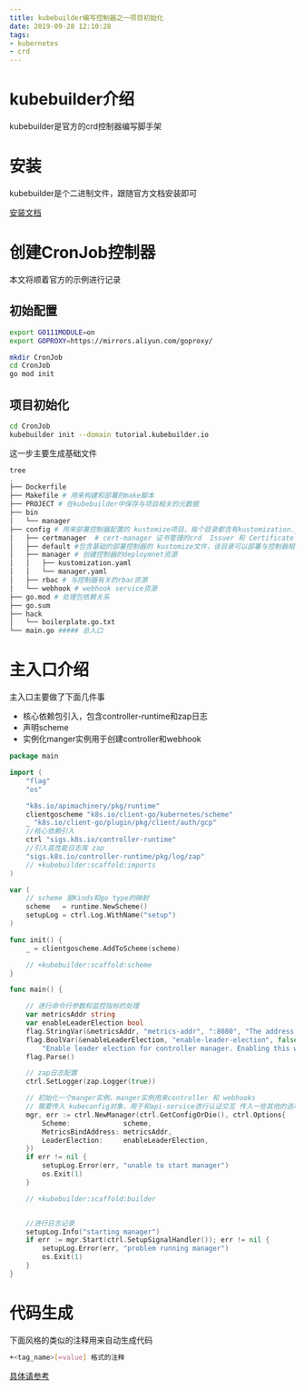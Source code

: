 ```yaml
---
title: kubebuilder编写控制器之一项目初始化
date: 2019-09-28 12:10:28
tags:
- kubernetes
- crd
---
```


# kubebuilder介绍

kubebuilder是官方的crd控制器编写脚手架

<!--more-->

# 安装

kubebuilder是个二进制文件，跟随官方文档安装即可

[安装文档](https://book.kubebuilder.io/quick-start.html#installation)

# 创建CronJob控制器

本文将顺着官方的示例进行记录

## 初始配置

```bash
export GO111MODULE=on
export GOPROXY=https://mirrors.aliyun.com/goproxy/

mkdir CronJob
cd CronJob
go mod init
```

## 项目初始化

```bash
cd CronJob
kubebuilder init --domain tutorial.kubebuilder.io
```

这一步主要生成基础文件

```bash
tree
.
├── Dockerfile
├── Makefile # 用来构建和部署的make脚本
├── PROJECT # 在kubebuilder中保存与项目相关的元数据
├── bin
│   └── manager
├── config # 用来部署控制器配置的 kustomize项目，每个目录都含有kustomization.yaml文件
│   ├── certmanager  # cert-manager 证书管理的crd  Issuer 和 Certificate
│   ├── default #包含基础的部署控制器的 kustomize文件，该目录可以部署与控制器相关的全部资源
│   ├── manager # 创建控制器的deploymnet资源
│   │   ├── kustomization.yaml
│   │   └── manager.yaml
│   ├── rbac # 与控制器有关的rbac资源
│   └── webhook # webhook service资源
├── go.mod # 处理包依赖关系
├── go.sum
├── hack
│   └── boilerplate.go.txt
└── main.go ##### 总入口
```

# 主入口介绍

主入口主要做了下面几件事

- 核心依赖包引入，包含controller-runtime和zap日志
- 声明scheme
- 实例化manger实例用于创建controller和webhook

```go
package main

import (
	"flag"
	"os"

	"k8s.io/apimachinery/pkg/runtime"
	clientgoscheme "k8s.io/client-go/kubernetes/scheme"
	_ "k8s.io/client-go/plugin/pkg/client/auth/gcp"
	//核心依赖引入
	ctrl "sigs.k8s.io/controller-runtime"
	//引入高性能日志库 zap
	"sigs.k8s.io/controller-runtime/pkg/log/zap"
	// +kubebuilder:scaffold:imports
)

var (
	// scheme 是Kinds和go type的映射
	scheme   = runtime.NewScheme()
	setupLog = ctrl.Log.WithName("setup")
)

func init() {
	_ = clientgoscheme.AddToScheme(scheme)

	// +kubebuilder:scaffold:scheme
}

func main() {

	// 进行命令行参数和监控指标的处理
	var metricsAddr string
	var enableLeaderElection bool
	flag.StringVar(&metricsAddr, "metrics-addr", ":8080", "The address the metric endpoint binds to.")
	flag.BoolVar(&enableLeaderElection, "enable-leader-election", false,
		"Enable leader election for controller manager. Enabling this will ensure there is only one active controller manager.")
	flag.Parse()

	// zap日志配置
	ctrl.SetLogger(zap.Logger(true))

	// 初始化一个manger实例，manger实例用来controller 和 webhooks
	// 需要传入 kubeconfig对象，用于和api-service进行认证交互 传入一些其他的选项
	mgr, err := ctrl.NewManager(ctrl.GetConfigOrDie(), ctrl.Options{
		Scheme:             scheme,
		MetricsBindAddress: metricsAddr,
		LeaderElection:     enableLeaderElection,
	})
	if err != nil {
		setupLog.Error(err, "unable to start manager")
		os.Exit(1)
	}

	// +kubebuilder:scaffold:builder


	//进行日志记录
	setupLog.Info("starting manager")
	if err := mgr.Start(ctrl.SetupSignalHandler()); err != nil {
		setupLog.Error(err, "problem running manager")
		os.Exit(1)
	}
}

```

# 代码生成

下面风格的类似的注释用来自动生成代码

```bash
+<tag_name>[=value] 格式的注释
```

[具体请参考](https://blog.openshift.com/kubernetes-deep-dive-code-generation-customresources/)







